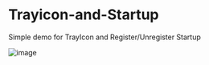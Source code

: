 # Trayicon-and-Startup
Simple demo for TrayIcon and Register/Unregister Startup

![image](https://github.com/skyisveryblue1/Trayicon-and-Startup/assets/119230301/901f4d7d-b5f4-43a1-b621-ec8681958e70)
